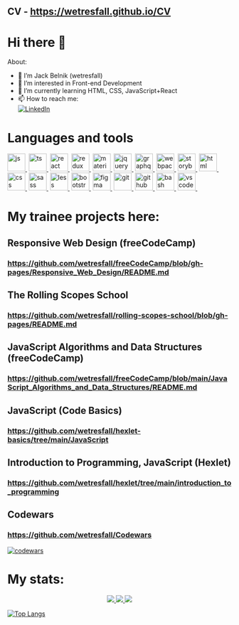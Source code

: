 ## CV - https://wetresfall.github.io/CV

# Hi there 👋

About:
- 👋 I’m Jack Belnik (wetresfall)
- 👀 I’m interested in Front-end Development
- 🌱 I’m currently learning HTML, CSS, JavaScript+React
- 📫 How to reach me:
<br><a href="https://www.linkedin.com/in/jack-belnik"><img src="https://img.shields.io/badge/LinkedIn-blue?style=for-the-badge&logo=linkedin&logoColor=white" alt="LinkedIn" /></a>

<!--
**wetresfall/wetresfall** is a ✨ _special_ ✨ repository because its `README.md` (this file) appears on your GitHub profile.

Here are some ideas to get you started:

- 👋 Hi, I’m ...
- 👀 I’m interested in ...
- 🔭 I’m currently working on ...
- 🌱 I’m currently learning ...
- 👯 I’m looking to collaborate on ...
- 🤔 I’m looking for help with ...
- 💬 Ask me about ...
- 📫 How to reach me: ...
- 😄 Pronouns: ...
- ⚡ Fun fact: ...
-->

# Languages and tools

<a href="https://github.com/wetresfall"><img src="https://cdn.jsdelivr.net/gh/devicons/devicon/icons/javascript/javascript-original.svg" title="js" width="40" height="40" alt="js" />&nbsp;</a>
<a href="https://github.com/wetresfall"><img src="https://cdn.jsdelivr.net/gh/devicons/devicon/icons/typescript/typescript-original.svg" title="ts" width="40" height="40" alt="ts" />&nbsp;</a>
<a href="https://github.com/wetresfall"><img src="https://cdn.jsdelivr.net/gh/devicons/devicon/icons/react/react-original-wordmark.svg" title="react" width="40" height="40" alt="react" />&nbsp;</a>
<a href="https://github.com/wetresfall"><img src="https://cdn.jsdelivr.net/gh/devicons/devicon/icons/redux/redux-original.svg" title="redux" width="40" height="40" alt="redux" />&nbsp;</a>
<a href="https://github.com/wetresfall"><img src="https://cdn.jsdelivr.net/gh/devicons/devicon/icons/materialui/materialui-original.svg" title="materialui" width="40" height="40" alt="materialui" />&nbsp;</a>
<a href="https://github.com/wetresfall"><img src="https://cdn.jsdelivr.net/gh/devicons/devicon/icons/jquery/jquery-original-wordmark.svg" title="jquery" width="40" height="40" alt="jquery" />&nbsp;</a>
<a href="https://github.com/wetresfall"><img src="https://cdn.jsdelivr.net/gh/devicons/devicon/icons/graphql/graphql-plain-wordmark.svg" title="graphql" width="40" height="40" alt="graphql" />&nbsp;</a>
<a href="https://github.com/wetresfall"><img src="https://cdn.jsdelivr.net/gh/devicons/devicon/icons/webpack/webpack-original.svg" title="webpack" width="40" height="40" alt="webpack" />&nbsp;</a>
<a href="https://github.com/wetresfall"><img src="https://cdn.jsdelivr.net/gh/devicons/devicon/icons/storybook/storybook-original-wordmark.svg" title="storybook" width="40" height="40" alt="storybook" />&nbsp;</a>
<a href="https://github.com/wetresfall"><img src="https://cdn.jsdelivr.net/gh/devicons/devicon/icons/html5/html5-original-wordmark.svg" title="html" width="40" height="40" alt="html" />&nbsp;</a>
<a href="https://github.com/wetresfall"><img src="https://cdn.jsdelivr.net/gh/devicons/devicon/icons/css3/css3-original-wordmark.svg" title="css" width="40" height="40" alt="css" />&nbsp;</a>
<a href="https://github.com/wetresfall"><img src="https://cdn.jsdelivr.net/gh/devicons/devicon/icons/sass/sass-original.svg" title="sass" width="40" height="40" alt="sass" />&nbsp;</a>
<a href="https://github.com/wetresfall"><img src="https://cdn.jsdelivr.net/gh/devicons/devicon/icons/less/less-plain-wordmark.svg" title="less" width="40" height="40" alt="less" />&nbsp;</a>
<a href="https://github.com/wetresfall"><img src="https://cdn.jsdelivr.net/gh/devicons/devicon/icons/bootstrap/bootstrap-original-wordmark.svg" title="bootstrap" width="40" height="40" alt="bootstrap" />&nbsp;</a>
<a href="https://github.com/wetresfall"><img src="https://cdn.jsdelivr.net/gh/devicons/devicon/icons/figma/figma-original.svg" title="figma" width="40" height="40" alt="figma" />&nbsp;</a>
<a href="https://github.com/wetresfall"><img src="https://cdn.jsdelivr.net/gh/devicons/devicon/icons/git/git-original-wordmark.svg" title="git" width="40" height="40" alt="git" />&nbsp;</a>
<a href="https://github.com/wetresfall"><img src="https://cdn.jsdelivr.net/gh/devicons/devicon/icons/github/github-original-wordmark.svg" title="github" width="40" height="40" alt="github" />&nbsp;</a>
<a href="https://github.com/wetresfall"><img src="https://cdn.jsdelivr.net/gh/devicons/devicon/icons/bash/bash-original.svg" title="bash" width="40" height="40" alt="bash" />&nbsp;</a>
<a href="https://github.com/wetresfall"><img src="https://cdn.jsdelivr.net/gh/devicons/devicon/icons/vscode/vscode-original.svg" title="vscode" width="40" height="40" alt="vscode" />&nbsp;</a>

# My trainee projects here:

## Responsive Web Design (freeCodeCamp)
### https://github.com/wetresfall/freeCodeCamp/blob/gh-pages/Responsive_Web_Design/README.md

## The Rolling Scopes School
### https://github.com/wetresfall/rolling-scopes-school/blob/gh-pages/README.md

## JavaScript Algorithms and Data Structures (freeCodeCamp)
### https://github.com/wetresfall/freeCodeCamp/blob/main/JavaScript_Algorithms_and_Data_Structures/README.md

## JavaScript (Code Basics)
### https://github.com/wetresfall/hexlet-basics/tree/main/JavaScript

## Introduction to Programming, JavaScript (Hexlet)
### https://github.com/wetresfall/hexlet/tree/main/introduction_to_programming

## Codewars
### https://github.com/wetresfall/Codewars
[![codewars](https://www.codewars.com/users/wetresfall/badges/large "codewars")](https://www.codewars.com/users/wetresfall)

# My stats: <a href="https://github.com/wetresfall"><img src="https://komarev.com/ghpvc/?username=wetresfall&style=for-the-badge&color=blue" alt="" /></a>

<p align="center">
  <a href="https://github.com/wetresfall">
    <img src="http://github-profile-summary-cards.vercel.app/api/cards/productive-time?username=wetresfall&theme=default&utcOffset=3" />
  </a>
  <a href="https://github.com/wetresfall">
    <img src="http://github-profile-summary-cards.vercel.app/api/cards/stats?username=wetresfall&theme=default" />
  </a>
  <a href="https://github.com/wetresfall">
    <img src="http://github-profile-summary-cards.vercel.app/api/cards/profile-details?username=wetresfall&theme=default" />
  </a>
</p>

[![Top Langs](https://github-readme-stats.vercel.app/api/top-langs/?username=wetresfall&langs_count=10&card_width=700&show_icons=true&theme=transparent)](https://github.com/anuraghazra/github-readme-stats)
